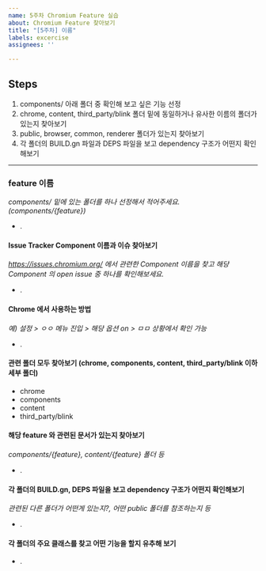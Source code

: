 ```yaml
---
name: 5주차 Chromium Feature 실습
about: Chromium Feature 찾아보기
title: "[5주차] 이름"
labels: excercise
assignees: ''

---
```


## Steps
1. components/ 아래 폴더 중 확인해 보고 싶은 기능 선정
2. chrome, content, third_party/blink 폴더 밑에 동일하거나 유사한 이름의 폴더가 있는지 찾아보기
3. public, browser, common, renderer 폴더가 있는지 찾아보기
4. 각 폴더의 BUILD.gn 파일과 DEPS 파일을 보고 dependency 구조가 어떤지 확인해보기

---

### feature 이름 
_components/ 밑에 있는 폴더를 하나 선정해서 적어주세요. (components/{feature})_
- .

#### Issue Tracker Component 이름과 이슈 찾아보기
_https://issues.chromium.org/ 에서 관련한 Component 이름을 찾고 해당 Component 의 open issue 중 하나를 확인해보세요._
- .

#### Chrome 에서 사용하는 방법
_예) 설정 > ㅇㅇ 메뉴 진입 > 해당 옵션 on > ㅁㅁ 상황에서 확인 가능_
- .

#### 관련 폴더 모두 찾아보기 (chrome, components, content, third_party/blink 이하 세부 폴더)
- chrome
- components
- content
- third_party/blink

#### 해당 feature 와 관련된 문서가 있는지 찾아보기
_components/{feature}, content/{feature} 폴더 등_
- .
 
#### 각 폴더의 BUILD.gn, DEPS 파일을 보고 dependency 구조가 어떤지 확인해보기
_관련된 다른 폴더가 어떤게 있는지?, 어떤 public 폴더를 참조하는지 등_
- .

#### 각 폴더의 주요 클래스를 찾고 어떤 기능을 할지 유추해 보기
- .
